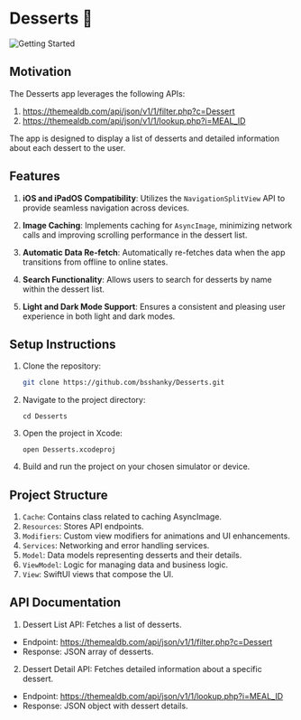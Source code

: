 # Desserts 🧁

![Getting Started](./Screenshots/Dessert-Poster.jpg)

## Motivation

The Desserts app leverages the following APIs:

1. https://themealdb.com/api/json/v1/1/filter.php?c=Dessert
2. https://themealdb.com/api/json/v1/1/lookup.php?i=MEAL_ID

The app is designed to display a list of desserts and detailed information about each dessert to the user.

## Features

1. **iOS and iPadOS Compatibility**: Utilizes the `NavigationSplitView` API to provide seamless navigation across devices.

2. **Image Caching**: Implements caching for `AsyncImage`, minimizing network calls and improving scrolling performance in the dessert list.

3. **Automatic Data Re-fetch**: Automatically re-fetches data when the app transitions from offline to online states.

4. **Search Functionality**: Allows users to search for desserts by name within the dessert list.

5. **Light and Dark Mode Support**: Ensures a consistent and pleasing user experience in both light and dark modes.

## Setup Instructions

1. Clone the repository:
   ```bash
   git clone https://github.com/bsshanky/Desserts.git
   ```
   
2. Navigate to the project directory:
    ```
    cd Desserts
    ```
    
3. Open the project in Xcode:
    ```
    open Desserts.xcodeproj
    ```
    
4. Build and run the project on your chosen simulator or device.

## Project Structure

1. `Cache`: Contains class related to caching AsyncImage.
2. `Resources`: Stores API endpoints.
3. `Modifiers`: Custom view modifiers for animations and UI enhancements.
4. `Services`: Networking and error handling services.
5. `Model`: Data models representing desserts and their details.
6. `ViewModel`: Logic for managing data and business logic.
7. `View`: SwiftUI views that compose the UI.

## API Documentation

1. Dessert List API: Fetches a list of desserts.
- Endpoint: https://themealdb.com/api/json/v1/1/filter.php?c=Dessert
- Response: JSON array of desserts.

2. Dessert Detail API: Fetches detailed information about a specific dessert.
- Endpoint: https://themealdb.com/api/json/v1/1/lookup.php?i=MEAL_ID
- Response: JSON object with dessert details.

